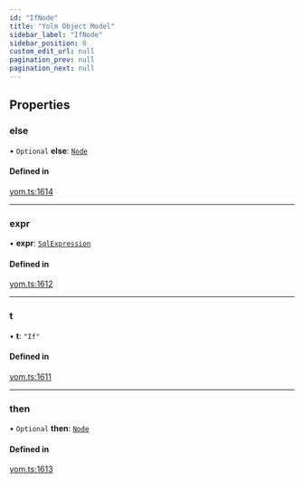 ```yaml
---
id: "IfNode"
title: "Yolm Object Model"
sidebar_label: "IfNode"
sidebar_position: 0
custom_edit_url: null
pagination_prev: null
pagination_next: null
---
```


## Properties

### else

• `Optional` **else**: [`Node`](../modules.md#node)

#### Defined in

[yom.ts:1614](https://github.com/yolmio/boost/blob/964b449/src/yom.ts#L1614)

___

### expr

• **expr**: [`SqlExpression`](../modules.md#sqlexpression)

#### Defined in

[yom.ts:1612](https://github.com/yolmio/boost/blob/964b449/src/yom.ts#L1612)

___

### t

• **t**: ``"If"``

#### Defined in

[yom.ts:1611](https://github.com/yolmio/boost/blob/964b449/src/yom.ts#L1611)

___

### then

• `Optional` **then**: [`Node`](../modules.md#node)

#### Defined in

[yom.ts:1613](https://github.com/yolmio/boost/blob/964b449/src/yom.ts#L1613)
